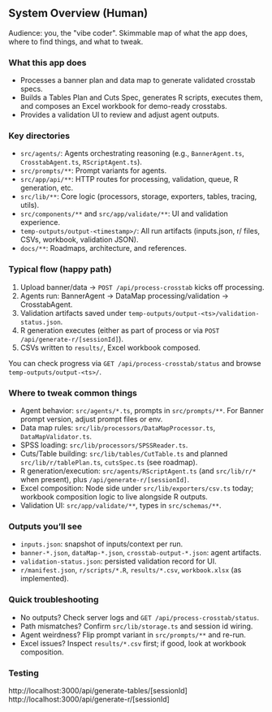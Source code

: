 ## System Overview (Human)

Audience: you, the "vibe coder". Skimmable map of what the app does, where to find things, and what to tweak.

### What this app does
- Processes a banner plan and data map to generate validated crosstab specs.
- Builds a Tables Plan and Cuts Spec, generates R scripts, executes them, and composes an Excel workbook for demo-ready crosstabs.
- Provides a validation UI to review and adjust agent outputs.

### Key directories
- `src/agents/`: Agents orchestrating reasoning (e.g., `BannerAgent.ts`, `CrosstabAgent.ts`, `RScriptAgent.ts`).
- `src/prompts/**`: Prompt variants for agents.
- `src/app/api/**`: HTTP routes for processing, validation, queue, R generation, etc.
- `src/lib/**`: Core logic (processors, storage, exporters, tables, tracing, utils).
- `src/components/**` and `src/app/validate/**`: UI and validation experience.
- `temp-outputs/output-<timestamp>/`: All run artifacts (inputs.json, r/ files, CSVs, workbook, validation JSON).
- `docs/**`: Roadmaps, architecture, and references.

### Typical flow (happy path)
1) Upload banner/data → `POST /api/process-crosstab` kicks off processing.
2) Agents run: BannerAgent → DataMap processing/validation → CrosstabAgent.
3) Validation artifacts saved under `temp-outputs/output-<ts>/validation-status.json`.
4) R generation executes (either as part of process or via `POST /api/generate-r/[sessionId]`).
5) CSVs written to `results/`, Excel workbook composed.

You can check progress via `GET /api/process-crosstab/status` and browse `temp-outputs/output-<ts>/`.

### Where to tweak common things
- Agent behavior: `src/agents/*.ts`, prompts in `src/prompts/**`. For Banner prompt version, adjust prompt files or env.
- Data map rules: `src/lib/processors/DataMapProcessor.ts`, `DataMapValidator.ts`.
- SPSS loading: `src/lib/processors/SPSSReader.ts`.
- Cuts/Table building: `src/lib/tables/CutTable.ts` and planned `src/lib/r/tablePlan.ts`, `cutsSpec.ts` (see roadmap).
- R generation/execution: `src/agents/RScriptAgent.ts` (and `src/lib/r/*` when present), plus `/api/generate-r/[sessionId]`.
- Excel composition: Node side under `src/lib/exporters/csv.ts` today; workbook composition logic to live alongside R outputs.
- Validation UI: `src/app/validate/**`, types in `src/schemas/**`.

### Outputs you’ll see
- `inputs.json`: snapshot of inputs/context per run.
- `banner-*.json`, `dataMap-*.json`, `crosstab-output-*.json`: agent artifacts.
- `validation-status.json`: persisted validation record for UI.
- `r/manifest.json`, `r/scripts/*.R`, `results/*.csv`, `workbook.xlsx` (as implemented).

### Quick troubleshooting
- No outputs? Check server logs and `GET /api/process-crosstab/status`.
- Path mismatches? Confirm `src/lib/storage.ts` and session id wiring.
- Agent weirdness? Flip prompt variant in `src/prompts/**` and re-run.
- Excel issues? Inspect `results/*.csv` first; if good, look at workbook composition.

### Testing
http://localhost:3000/api/generate-tables/[sessionId]
http://localhost:3000/api/generate-r/[sessionId]